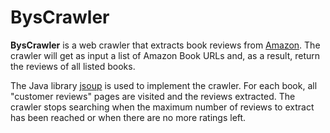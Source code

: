 # BysCrawler 

**BysCrawler** is a web crawler that extracts book reviews from [Amazon](https://www.amazon.com/). The crawler will get as input a list of Amazon Book URLs and, as a result, return the reviews of all listed books.

The Java library [jsoup](https://github.com/jhy/jsoup) is used to implement the crawler. For each book, all "customer reviews" pages are visited and the reviews extracted. The crawler stops searching when the maximum number of reviews to extract has been reached or when there are no more ratings left.

